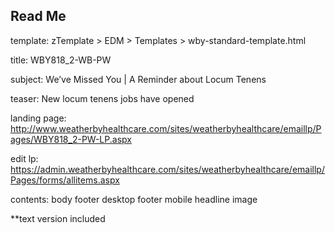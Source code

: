 ## Read Me ##

template:       zTemplate > EDM > Templates > wby-standard-template.html

title:          WBY818_2-WB-PW

subject:        We’ve Missed You | A Reminder about Locum Tenens 

teaser:         New locum tenens jobs have opened   

landing page:   http://www.weatherbyhealthcare.com/sites/weatherbyhealthcare/emaillp/Pages/WBY818_2-PW-LP.aspx

edit lp:        https://admin.weatherbyhealthcare.com/sites/weatherbyhealthcare/emaillp/Pages/forms/allitems.aspx

contents:       body
                footer desktop
                footer mobile
                headline
                image
                
**text version included


